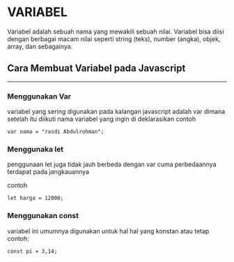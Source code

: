 # VARIABEL

Variabel adalah sebuah nama yang mewakili sebuah nilai. Variabel bisa diisi dengan berbagai macam nilai seperti string (teks), number (angka), objek, array, dan sebagainya.

## Cara Membuat Variabel pada Javascript
___

### Menggunakan Var

variabel yang sering digunakan pada kalangan javascript adalah var dimana setelah itu diikuti nama variabel yang ingin di deklarasikan
contoh
```
var nama = "rasdi Abdulrohman";
```

### Menggunaka let
penggunaan let juga tidak jauh berbeda dengan var cuma perbedaannya terdapat pada jangkauannya

contoh
```
let harga = 12000;
```

### Menggunakan const

variabel ini umumnya digunakan untuk hal hal yang konstan atau tetap contoh:
```
const pi = 3,14;
```

